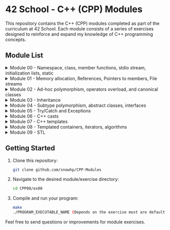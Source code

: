 # 42 School - C++ (CPP) Modules

This repository contains the C++ (CPP) modules completed as part of the curriculum at 42 School. Each module consists of a series of exercises designed to reinforce and expand my knowledge of C++ programming concepts.

## Module List

<details>
<summary>Module 00 - Namespace, class, member functions, stdio stream, initialization lists, static</summary>

- [ex00 - String manipulation and command-line argument handling](./CPP00/ex00/)
- [ex01 - Classes, Object instantiation, Basic I/O, String manipulation](./CPP00/ex01/)
- [ex02 - File recreation, C++ programming, Object-oriented design](./CPP00/ex02/)

**Resources:**
- **OOP in CPP:** [GeeksforGeeks](https://www.geeksforgeeks.org/object-oriented-programming-in-cpp/)
- **std::cin.getline() vs. std::cin:** [Stack Overflow](https://stackoverflow.com/questions/4745858/stdcin-getline-vs-stdcin)
- **atoi() in cpp strings:** [Stack Overflow](https://stackoverflow.com/questions/27640333/how-do-i-use-atoi-function-with-strings-in-c)
- **string.length() vs. string.size():** [Stack Overflow](https://stackoverflow.com/questions/31628940/which-is-faster-c-string-length-or-size)
- **Constructors in CPP:** [GeeksforGeeks](https://www.geeksforgeeks.org/constructors-c/)
- **Destructors in CPP:** [GeeksforGeeks](https://www.geeksforgeeks.org/destructors-c/)
- **C++: cin.getline - no instance of overload function:** [Stack Overflow](https://stackoverflow.com/questions/36459267/c-cin-getline-no-instance-of-overload-function)
- **C++ iomanip Library:** [YouTube](https://www.youtube.com/watch?v=JAEKyNfqm0A)

</details>

<details>
<summary>Module 01 - Memory allocation, References, Pointers to members, File streams</summary>

- [ex00 - Classes, Member Functions, Pointers, Memory Allocation (stack vs. heap), Destructors](./CPP01/ex00/)
- [ex01 - Arrays of Objects, Memory Allocation (array of objects), Object Initialization](./CPP01/ex01/)
- [ex02 - Pointers, References, Memory Addresses](./CPP01/ex02/)
- [ex03 - Composition, Aggregation, Object Relationships, Constructors, Setters](./CPP01/ex03/)
- [ex04 - File I/O, Content copy to new file, Error Handling](./CPP01/ex04/)
- [ex05 - Member Functions, Pointers to Member Functions, Enumeration, Logging](./CPP01/ex05/)
- [ex06 - Switch Statement, Filtering, Logging](./CPP01/ex06/)
  
  ### Resources
- **References in CPP:** [GeeksforGeeks](https://www.geeksforgeeks.org/references-in-c/)
- **Pointer to member functions:** [CodeGuru](https://www.codeguru.com/cplusplus/c-tutorial-pointer-to-member-function/)
- **C++ Pointers - GeeksforGeeks:** [GeeksforGeeks](https://www.geeksforgeeks.org/cpp-pointers/)
- **How to Read File Line by Line in C++:** [Medium](https://medium.com/@teamcode20233/how-to-read-file-line-by-line-in-c-a1d829f697c0)
- **C++ File Handling: How to Open, Write, Read, Close Files in C++:** [Guru99](https://www.guru99.com/cpp-file-read-write-open.html)
</details>
  
<details>
<summary>Module 02 - Ad-hoc polymorphism, operators overload, and canonical classes</summary>

- [ex00 - Fixed-point numbers, Orthodox Canonical Form](./CPP02/ex00/)
- [ex01 - Constructors (from int and float), Member Functions (toFloat, toInt), Operator Overloading](./CPP02/ex01/)
- [ex02 - Operator Overloading (Comparison, Arithmetic, Increment/Decrement), Static Member Functions (min, max)](./CPP02/ex02/)
- [ex03 - Binary Space Partitioning (BSP), Fixed-point arithmetic, Triangle Point Inclusion Test](./CPP02/ex03/)

  ### Resources
- **Introduction to Fixed Point Number Representation:** [CS61c Spring 2006](https://inst.eecs.berkeley.edu//~cs61c/sp06/handout/fixedpt.html)
- **Back To Basics! Fixed Point Numbers in C++:** [YouTube](https://www.youtube.com/watch?v=ZMsrZvBmQnU)
- **Understanding and Using Floating Point Numbers :** [Cprogramming](https://www.cprogramming.com/tutorial/floating_point/understanding_floating_point.html)
- **Printing floating point numbers - Cprogramming.com:** [Cprogramming.com](https://www.cprogramming.com/tutorial/floating_point/understanding_floating_point_printing.html)
- **Copy Constructor in C++ - GeeksforGeeks:** [GeeksforGeeks](https://www.geeksforgeeks.org/copy-constructor-in-cpp/)
- **Overloading the assignment operator - LearnCpp.com:** [LearnCpp.com](https://www.learncpp.com/cpp-tutorial/overloading-the-assignment-operator/?utm_content=cmp-true)
- **Floating and fixed point representation in C++:** [Medium](https://medium.com/@oumaimafisaoui/floating-and-fixed-point-representation-in-c-what-is-going-on-b71af54718a5)
- **Fixed Point Notation Basics :** [YouTube](https://www.youtube.com/watch?v=CONpWLc-tHA)
- **Decimal to Floating Point Conversion :** [YouTube](https://www.youtube.com/watch?v=ZrlQpzc61Vc)
- **IEEE 754 Standard for Floating Point Binary Arithmetic :** [YouTube](https://www.youtube.com/watch?v=RuKkePyo9zk)
- **OPERATORS and OPERATOR OVERLOADING in C++ :** [YouTube](https://www.youtube.com/watch?v=mS9755gF66w)
- **Overloading Increment and Decrement Operators in Postfix form :** [YouTube](https://www.youtube.com/watch?v=XJbA1AjW1zw)
- **Overloading ++ for both pre and post increment  :** [stackoverflow](https://stackoverflow.com/questions/15244094/overloading-for-both-pre-and-post-increment)
- **Check if a point lies inside a triangle :** [YouTube](https://www.youtube.com/watch?v=qObJQesvZUU)
</details>

<details>
<summary>Module 03 - Inheritance</summary>

- [ex00 - Class implementation](./CPP03ex00/)
- [ex01 - Inheritance, Constructors/Destructors Chaining, Overriding Member Functions](./CPP03/ex01/)
- [ex02 - Inheritance, Constructors/Destructors Chaining, Overriding Member Functions](./CPP03ex02/)
- [ex03 - Diamond Problem, Multiple Inheritance, Constructors/Destructors Chaining, Accessing Attributes and Member Functions from Parent Classes](./CPP03ex03/)

### Resources
- **Inheritance And Polymorphism:** [YouTube](https://www.youtube.com/watch?v=wrkkAOMp3Sw)
- **C++ What is class inheritance?:** [YouTube](https://www.youtube.com/watch?v=ptwZfAhI-kk)
- **Multiple Inheritance in C++:** [geeksforgeeks](https://www.geeksforgeeks.org/multiple-inheritance-in-c/)
- **Multiple Inheritance // Giving your classes multiple parents:** [YouTube](https://www.youtube.com/watch?v=JSBtx_f3WqM)
- **Multiple Inheritance Deep Dive:** [YouTube](https://www.youtube.com/watch?v=sswTE0u0r7g)
- **Hybrid Inheritance in C++ with Diamond Problem:** [YouTube](https://www.youtube.com/watch?v=DiUXoiOLZY0)
</details>

<details>
<summary>Module 04 - Subtype polymorphism, abstract classes, interfaces</summary>

- [ex00 - Polymorphism, Inheritance, Virtual Functions](./CPP04/ex00/)
- [ex01 - Memory Management, Deep Copy](./CPP04/ex01/)
- [ex02 - Abstract Classes](./CPP04/ex02/)
- [ex03 - Interfaces / Pure Abstract Classes](./CPP04/ex03/)

### Resources
- **Polymorphism in C++ | Compile time vs Run time Polymorphism:** [YouTube](https://www.youtube.com/watch?v=uc_Hr10cBBE)
- **C++ Subtype Polymorphism and Virtual Functions:** [YouTube](https://www.youtube.com/watch?v=avq_ITaqD-k)
- **Virtual Functions & Abstract Classes in C++:** [YouTube](https://www.youtube.com/watch?v=JU8DbwBvOWE)
- **Abstract Classes And Pure Virtual Functions:** [YouTube](https://www.youtube.com/watch?v=wE0_F4LpGVc)
- **Declare abstract class in c++:** [stackoverflow](https://stackoverflow.com/questions/43502488/declare-abstract-class-in-c)
- **C++ Programming/Classes/Abstract Classes/Pure Abstract Classes:** [Wikibooks](https://en.wikibooks.org/wiki/C++_Programming/Classes/Abstract_Classes/Pure_Abstract_Classes)
- **What is the difference between abstract class and pure abstract class in C++?:** [stackoverflow](https://stackoverflow.com/questions/15253642/what-is-the-difference-between-abstract-class-and-pure-abstract-class-in-c)
- **Interfaces in C++ (Pure Virtual Functions:** [YouTube](https://www.youtube.com/watch?v=UWAdd13EfM8)
- **Interfaces in C++ (Pure virtual functions):** [YouTube](https://www.youtube.com/watch?v=8USgOF7x0hM)
- **C++ Programming: Abstract and Interface Classes:** [YouTube](https://www.youtube.com/watch?v=GumbgtSUMMo)
- **Abstract Class vs Pure Abstract Class | Interface | OOP C++:** [YouTube](https://www.youtube.com/watch?v=BkrISFxSn-4)
- **What are Forward declarations in C++:** [geeksforgeeks](https://www.geeksforgeeks.org/what-are-forward-declarations-in-c/)
- **What are forward declarations in C++?:** [stackoverflow](https://stackoverflow.com/questions/4757565/what-are-forward-declarations-in-c)
- **C++ : How to copy / clone a STL List or Sub List:** [thispointer](https://thispointer.com/c-how-to-copy-clone-a-stl-list-or-sub-list/)
</details>

<details>
<summary>Module 05 - Try/Catch and Exceptions</summary>

- [ex00 - Exception handling, class design](./CPP05/ex00/)
- [ex01 - Exception handling, class design, member functions](./CPP05/ex01/)
- [ex02 - Abstract classes, inheritance, polymorphism, execution logic](./CPP05/ex02/)
- [ex03 - Factory method, class design, string manipulation](./CPP05/ex03/)

### Resources
- **Exception Handling - C++ Tutorial For Beginners** [NeuralNine](https://www.youtube.com/watch?v=5MI2N8yLdMI)
- **Throwing Exceptions in C++** [RollBar](https://rollbar.com/blog/error-exceptions-in-c/#)
- **Exception handling in C++ (How to handle errors in your program?)** [CodeBeauty](https://www.youtube.com/watch?v=kjEhqgmEiWY)
- **C++ Nested Try Catch statements | Re throwing Exceptions** [LearningLad](https://www.youtube.com/watch?v=UcT_sXaJF94)
- **How to Implement Custom Exceptions in  C++** [Rollbar Editorial Team](https://rollbar.com/blog/cpp-custom-exceptions/#)
- **std::exception** [cppreference](https://en.cppreference.com/w/cpp/error/exception)
- **Intermediate-Advanced C++ 3: Custom Exceptions** [Cave of Programming](https://www.youtube.com/watch?v=64HmWAH9Jvg)
- **How to Create a Random Number Generator in C++** [digitalocean](https://www.digitalocean.com/community/tutorials/random-number-generator-c-plus-plus)
- **C++ Files** [w3schools](https://www.w3schools.com/cpp/cpp_files.asp)
- **Is this really 50/50 chance?** [cplusplus](https://cplusplus.com/forum/beginner/48833/)
- **Declaring an array of functions inside a class** [stackoverflow](https://stackoverflow.com/questions/68666087/declaring-an-array-of-functions-inside-a-class)
- **Factory Method in C++, the Right Way** [medium](https://medium.com/@antwang/factory-method-in-c-the-right-way-e8c5f015fe39)
</details>

<details>
<summary>Module 06 - C++ casts</summary>

- [ex00 - type conversion, static_cast](./CPP06/ex00/)
- [ex01 - reinterpret_cast](./CPP06/ex01/)
- [ex02 - dynamic_cast](./CPP06/ex02/)

### Resources
- **Type Conversion in C++** [scaler](https://www.scaler.com/topics/cpp/type-conversion-in-cpp/)
- **Type Conversions in C++** [Neso Academy](https://www.youtube.com/watch?v=uI10H1jzw00&ab_channel=NesoAcademy)
- **Type Punning in C++** [The Cherno](https://www.youtube.com/watch?v=8egZ_5GA9Bc&ab_channel=TheCherno)
- **Casting in C++** [The Cherno](https://www.youtube.com/watch?v=pWZS1MtxI-A&ab_channel=TheCherno)
- **std::string::find_first_not_of** [cppreference](https://en.cppreference.com/w/cpp/types/numeric_limits)
- **strtof, strtod, strtold** [cppreference](https://en.cppreference.com/w/c/string/byte/strtof)
- **C++ Casting - Part 3 - static_cast and dynamic_cast (mega lesson) | Modern Cpp Series** [Mike Shah
](https://www.youtube.com/watch?v=rJO7azMDOjU)
- **C++ Casting - Part 4 - static_cast vs dynamic_cast (Interview Question)** [Mike Shah
](https://www.youtube.com/watch?v=pHktGhvXVR0)
- **C++ Casting - Part 5 - reinterpret_cast | Modern Cpp Series** [Mike Shah](https://www.youtube.com/watch?v=jQR2doi51Bo)
- **What is the uintptr_t data type?** [stackoverflow](https://stackoverflow.com/questions/1845482/what-is-the-uintptr-t-data-type)
- **dynamic_cast conversion** [cppreference](https://en.cppreference.com/w/cpp/language/dynamic_cast)
</details>

<details>
<summary>Module 07 - C++ templates</summary>

- [ex00 - template functions, swap, min, max](./CPP07/ex00/)
- [ex01 - iterate with template](./CPP07/ex01/)
- [ex02 - template class](./CPP07/ex02/)

### Resources
- **C++ Function Template** [programiz](https://www.programiz.com/cpp-programming/function-template)
- **C++ Class Templates** [programiz](https://www.programiz.com/cpp-programming/class-templates)
- **Overloading Subscript or array index operator [] in C++** [geeksforgeeks](https://www.geeksforgeeks.org/overloading-subscript-or-array-index-operator-in-c/)
- **Why use a "tpp" file when implementing templated functions and classes defined in a header?** [stackoverflow](https://stackoverflow.com/questions/44774036/why-use-a-tpp-file-when-implementing-templated-functions-and-classes-defined-i)
- **Candidate template ignored: deduced conflicting types for parameter: <const T &> vs <T &>** [stackoverflow](https://stackoverflow.com/questions/29367467/candidate-template-ignored-deduced-conflicting-types-for-parameter-const-t)
</details>


<details>
<summary>Module 08 - Templated containers, iterators, algorithms</summary>

- [ex00 - Function templates, container manipulation, exception handling](./CPP08/ex00/)
- [ex01 - std::max, std::min, std::sort exceptions, iterators](./CPP08/ex01/)
- [ex02 - Iterators, template specialization](./CPP08/ex02/)

### Resources
- **Back To Basics: C++ Containers** [javidx9](https://www.youtube.com/watch?v=6OoSgY6NVVk&ab_channel=javidx9)
- **Back to Basics: Classic STL - Bob Steagall - CppCon 2021** [CppCon](https://www.youtube.com/watch?v=tXUXl_RzkAk)
- **The C++ Standard Template Library (STL)** [geeksforgeeks](https://www.geeksforgeeks.org/the-c-standard-template-library-stl/)
- **Containers** [cplusplus](https://cplusplus.com/reference/stl/)
- **C++ Vectors** [programiz](https://www.programiz.com/cpp-programming/vectors)
- **std::max** [cppreference](https://en.cppreference.com/w/cpp/algorithm/max)
- **std::sort** [cppreference](https://en.cppreference.com/w/cpp/algorithm/sort)
- **How do I find the max element in a vector (C++)?** [stackoverflow](https://stackoverflow.com/questions/32159151/how-do-i-find-the-max-element-in-a-vector-c)
- **std::stack** [cppreference](https://cplusplus.com/reference/stack/stack/)
</details>

<details>
<summary>Module 09 - STL</summary>

- [ex00 - File manipulation, std::map, time parsing](./CPP09/ex00/)
- [ex01 - Reverse Polish Notation, std::stack, input parsing](./CPP09/ex01/)
- [ex02 - Merge sort algorithm, std::vector, std::deque, input parsing](./CPP09/ex02/)

### Resources
- **Substring in C++** [geeksforgeeks](https://www.geeksforgeeks.org/substring-in-cpp/)
- **C++ parse date/time with microseconds** [stackoverflow](https://stackoverflow.com/questions/44398598/c-parse-date-time-with-microseconds)
- **std::ifstream::ifstream** [cplusplus](https://cplusplus.com/reference/fstream/ifstream/ifstream/)
- **std::map one key, two values** [stackoverflow](https://stackoverflow.com/questions/5560573/stdmap-one-key-two-values)
- **static template functions in a class** [stackoverflow](https://stackoverflow.com/questions/9346076/static-template-functions-in-a-class)
- **Reverse Polish Notation and The Stack ** [Computerphile](https://www.youtube.com/watch?v=7ha78yWRDlE&ab_channel=Computerphile)
- **What is Reverse Polish Notation (AKA Postfix Notation)? Why is it Important?** [Gary Explains](https://www.youtube.com/watch?v=QM_RsQ9Yeio&t=425s&ab_channel=GaryExplains)
- **calculating execution time in c++** [stackoverflow](https://stackoverflow.com/questions/876901/calculating-execution-time-in-c)
</details>


## Getting Started

1. Clone this repository:

    ```bash
    git clone github.com/snowhp/CPP-Modules
    ```

2. Navigate to the desired module/exercise directory:

    ```bash
    cd CPP00/ex00
    ```

3. Compile and run your program:

    ```bash
    make
    ./PROGRAM_EXECUTABLE_NAME (Depends on the exercise most are default [a.out] or the number of the exercise [ex00])
    ```

Feel free to send questions or improvements for module exercises.
